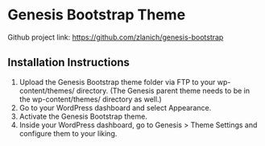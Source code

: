 # Genesis Bootstrap Theme

Github project link: https://github.com/zlanich/genesis-bootstrap


## Installation Instructions

1. Upload the Genesis Bootstrap theme folder via FTP to your wp-content/themes/ directory. (The Genesis parent theme needs to be in the wp-content/themes/ directory as well.)
2. Go to your WordPress dashboard and select Appearance.
3. Activate the Genesis Bootstrap theme.
4. Inside your WordPress dashboard, go to Genesis > Theme Settings and configure them to your liking.
